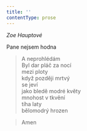 ```yaml
---
title: ''
contentType: prose
---
```


>   

>   

_Zoe Hauptové_

Pane nejsem hodna

> A neprohlédám  
> Byl dar pláč za nocí  
> mezi ploty  
> když později mrtvý  
> se jeví  
> jako bledě modré květy  
> mnohost v tkvění  
> tíha laty  
> bělomodrý hrozen

> Amen
